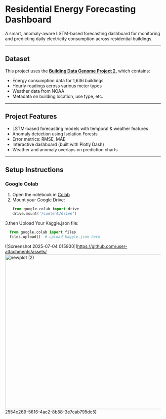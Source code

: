 # Residential Energy Forecasting Dashboard

A smart, anomaly-aware LSTM-based forecasting dashboard for monitoring and predicting daily electricity consumption across residential buildings.

---

## Dataset

This project uses the **[Building Data Genome Project 2](https://www.kaggle.com/datasets/buds-lab/building-data-genome-project-2)**, which contains:
- Energy consumption data for 1,636 buildings
- Hourly readings across various meter types
- Weather data from NOAA
- Metadata on building location, use type, etc.

---

## Project Features

-  LSTM-based forecasting models with temporal & weather features
-  Anomaly detection using Isolation Forests
-  Error metrics: RMSE, MAE
-  Interactive dashboard (built with Plotly Dash)
-  Weather and anomaly overlays on prediction charts

---

## Setup Instructions

### Google Colab

1. Open the notebook in [Colab](https://colab.research.google.com/)
2. Mount your Google Drive:
   ```python
   from google.colab import drive
   drive.mount('/content/drive')
3.then Upload Your Kaggle.json file:
 ```python
   from google.colab import files
   files.upload()  # upload kaggle.json here
 ```

![Screenshot 2025-07-04 015930](https://github.com/user-attachments/assets/<img width="1395" height="500" alt="newplot (2)" src="https://github.com/user-attachments/assets/46f0b11a-46a2-4c57-9a6f-48f42dc7500c" />
2554c269-5616-4ac2-8b58-3e7cab795dc5)

